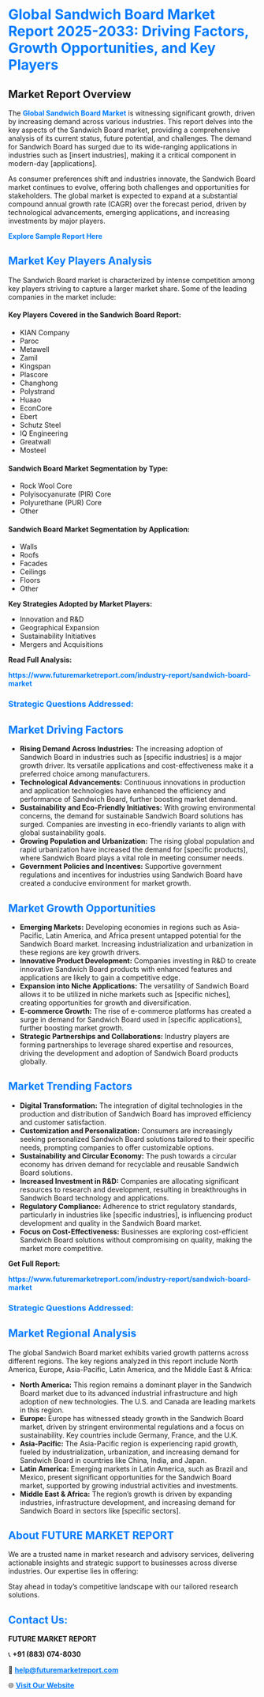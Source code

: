 <h1 style="color: #007BFF;">Global Sandwich Board Market Report 2025-2033: Driving Factors, Growth Opportunities, and Key Players</h1>

<section id="overview">
<h2>Market Report Overview</h2>
<p>The <a href="https://www.futuremarketreport.com/industry-report/sandwich-board-market" style="color: #007BFF; text-decoration: none;"><strong>Global Sandwich Board Market</strong></a> is witnessing significant growth, driven by increasing demand across various industries. This report delves into the key aspects of the Sandwich Board market, providing a comprehensive analysis of its current status, future potential, and challenges. The demand for Sandwich Board has surged due to its wide-ranging applications in industries such as [insert industries], making it a critical component in modern-day [applications].</p>
<p>As consumer preferences shift and industries innovate, the Sandwich Board market continues to evolve, offering both challenges and opportunities for stakeholders. The global market is expected to expand at a substantial compound annual growth rate (CAGR) over the forecast period, driven by technological advancements, emerging applications, and increasing investments by major players.</p>
</section>

<section id="overview">
<p><a href="https://www.futuremarketreport.com/request-sample/reportId=92922" style="color: #007BFF; text-decoration: none;"><strong>Explore Sample Report Here</strong></a></p>
</section>

<section id="key-players">
<h2 style="color: #007BFF;">Market Key Players Analysis</h2>
<p>The Sandwich Board market is characterized by intense competition among key players striving to capture a larger market share. Some of the leading companies in the market include:</p>
<h4>Key Players Covered in the Sandwich Board Report:</h4>
<ul><li>KIAN Company</li><li>Paroc</li><li>Metawell</li><li>Zamil</li><li>Kingspan</li><li>Plascore</li><li>Changhong</li><li>Polystrand</li><li>Huaao</li><li>EconCore</li><li>Ebert</li><li>Schutz Steel</li><li>IQ Engineering</li><li>Greatwall</li><li>Mosteel</li></ul>
<h4>Sandwich Board Market Segmentation by Type:</h4>
<ul><li>Rock Wool Core</li><li>Polyisocyanurate (PIR) Core</li><li>Polyurethane (PUR) Core</li><li>Other</li></ul>

<h4>Sandwich Board Market Segmentation by Application:</h4>
<ul><li>Walls</li><li>Roofs</li><li>Facades</li><li>Ceilings</li><li>Floors</li><li>Other</li></ul>
<p><strong>Key Strategies Adopted by Market Players:</strong></p>
<ul>
<li>Innovation and R&D</li>
<li>Geographical Expansion</li>
<li>Sustainability Initiatives</li>
<li>Mergers and Acquisitions</li>
</ul>
</section>

<section>
<p><strong>Read Full Analysis: </strong></p><a href="https://www.futuremarketreport.com/industry-report/sandwich-board-market" style="color: #007BFF; text-decoration: none;"><strong>https://www.futuremarketreport.com/industry-report/sandwich-board-market</strong></a>
<h3 style="color: #007BFF;">Strategic Questions Addressed:</h3>
</section>

<section id="driving-factors">
<h2 style="color: #007BFF;">Market Driving Factors</h2>
<ul>
<li><strong>Rising Demand Across Industries:</strong> The increasing adoption of Sandwich Board in industries such as [specific industries] is a major growth driver. Its versatile applications and cost-effectiveness make it a preferred choice among manufacturers.</li>
<li><strong>Technological Advancements:</strong> Continuous innovations in production and application technologies have enhanced the efficiency and performance of Sandwich Board, further boosting market demand.</li>
<li><strong>Sustainability and Eco-Friendly Initiatives:</strong> With growing environmental concerns, the demand for sustainable Sandwich Board solutions has surged. Companies are investing in eco-friendly variants to align with global sustainability goals.</li>
<li><strong>Growing Population and Urbanization:</strong> The rising global population and rapid urbanization have increased the demand for [specific products], where Sandwich Board plays a vital role in meeting consumer needs.</li>
<li><strong>Government Policies and Incentives:</strong> Supportive government regulations and incentives for industries using Sandwich Board have created a conducive environment for market growth.</li>
</ul>
</section>

<section id="growth-opportunities">
<h2 style="color: #007BFF;">Market Growth Opportunities</h2>
<ul>
<li><strong>Emerging Markets:</strong> Developing economies in regions such as Asia-Pacific, Latin America, and Africa present untapped potential for the Sandwich Board market. Increasing industrialization and urbanization in these regions are key growth drivers.</li>
<li><strong>Innovative Product Development:</strong> Companies investing in R&D to create innovative Sandwich Board products with enhanced features and applications are likely to gain a competitive edge.</li>
<li><strong>Expansion into Niche Applications:</strong> The versatility of Sandwich Board allows it to be utilized in niche markets such as [specific niches], creating opportunities for growth and diversification.</li>
<li><strong>E-commerce Growth:</strong> The rise of e-commerce platforms has created a surge in demand for Sandwich Board used in [specific applications], further boosting market growth.</li>
<li><strong>Strategic Partnerships and Collaborations:</strong> Industry players are forming partnerships to leverage shared expertise and resources, driving the development and adoption of Sandwich Board products globally.</li>
</ul>
</section>

<section id="trending-factors">
<h2 style="color: #007BFF;">Market Trending Factors</h2>
<ul>
<li><strong>Digital Transformation:</strong> The integration of digital technologies in the production and distribution of Sandwich Board has improved efficiency and customer satisfaction.</li>
<li><strong>Customization and Personalization:</strong> Consumers are increasingly seeking personalized Sandwich Board solutions tailored to their specific needs, prompting companies to offer customizable options.</li>
<li><strong>Sustainability and Circular Economy:</strong> The push towards a circular economy has driven demand for recyclable and reusable Sandwich Board solutions.</li>
<li><strong>Increased Investment in R&D:</strong> Companies are allocating significant resources to research and development, resulting in breakthroughs in Sandwich Board technology and applications.</li>
<li><strong>Regulatory Compliance:</strong> Adherence to strict regulatory standards, particularly in industries like [specific industries], is influencing product development and quality in the Sandwich Board market.</li>
<li><strong>Focus on Cost-Effectiveness:</strong> Businesses are exploring cost-efficient Sandwich Board solutions without compromising on quality, making the market more competitive.</li>
</ul>
</section>

<section>
<p><strong>Get Full Report: </strong></p><a href="https://www.futuremarketreport.com/industry-report/sandwich-board-market" style="color: #007BFF; text-decoration: none;"><strong>https://www.futuremarketreport.com/industry-report/sandwich-board-market</strong></a>
<h3 style="color: #007BFF;">Strategic Questions Addressed:</h3>
</section>


<section id="regional-analysis">
<h2 style="color: #007BFF;">Market Regional Analysis</h2>
<p>The global Sandwich Board market exhibits varied growth patterns across different regions. The key regions analyzed in this report include North America, Europe, Asia-Pacific, Latin America, and the Middle East & Africa:</p>
<ul>
<li><strong>North America:</strong> This region remains a dominant player in the Sandwich Board market due to its advanced industrial infrastructure and high adoption of new technologies. The U.S. and Canada are leading markets in this region.</li>
<li><strong>Europe:</strong> Europe has witnessed steady growth in the Sandwich Board market, driven by stringent environmental regulations and a focus on sustainability. Key countries include Germany, France, and the U.K.</li>
<li><strong>Asia-Pacific:</strong> The Asia-Pacific region is experiencing rapid growth, fueled by industrialization, urbanization, and increasing demand for Sandwich Board in countries like China, India, and Japan.</li>
<li><strong>Latin America:</strong> Emerging markets in Latin America, such as Brazil and Mexico, present significant opportunities for the Sandwich Board market, supported by growing industrial activities and investments.</li>
<li><strong>Middle East & Africa:</strong> The region’s growth is driven by expanding industries, infrastructure development, and increasing demand for Sandwich Board in sectors like [specific sectors].</li>
</ul>
</section>

<footer>
<h2 style="color: #007BFF;">About FUTURE MARKET REPORT</h2>
<p>We are a trusted name in market research and advisory services, delivering actionable insights and strategic support to businesses across diverse industries. Our expertise lies in offering:</p>

<p>Stay ahead in today’s competitive landscape with our tailored research solutions.</p>

<h2 style="color: #007BFF;">Contact Us:</h2>
<p><strong>FUTURE MARKET REPORT</strong></p>
<p>📞 <strong>+91 (883) 074-8030</strong></p>
<p>📧 <strong><a href="mailto:help@futuremarketreport.com" style="color: #007BFF;">help@futuremarketreport.com</a></strong></p>
<p>🌐 <strong><a href="https://www.futuremarketreport.com/" style="color: #007BFF;">Visit Our Website</a></strong></p>
</footer>